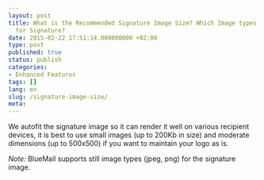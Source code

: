 ```yaml
---
layout: post
title: What is the Recommended Signature Image Size? Which Image types are supported
  for Signature?
date: 2015-02-22 17:51:14.000000000 +02:00
type: post
published: true
status: publish
categories:
- Enhanced Features
tags: []
lang: en
slug: /signature-image-size/
meta:
---
```


We autofit the signature image so it can render it well on various recipient devices, it is best to use small images (up to 200Kb in size) and moderate dimensions (up to 500x500) if you want to maintain your logo as is.

*Note:* BlueMail supports still image types (jpeg, png) for the signature image.